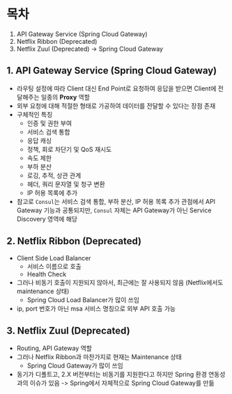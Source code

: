 # 목차
1. API Gateway Service (Spring Cloud Gateway)
2. Netflix Ribbon (Deprecated)
3. Netflix Zuul (Deprecated) -> Spring Cloud Gateway

## 1. API Gateway Service (Spring Cloud Gateway)
- 라우팅 설정에 따라 Client 대신 End Point로 요청하여 응답을 받으면 Client에 전달해주는 일종의 **Proxy** 역할
- 외부 요청에 대해 적절한 형태로 가공하여 데이터를 전달할 수 있다는 장점 존재
- 구체적인 특징
  - 인증 및 권한 부여
  - 서비스 검색 통합
  - 응답 캐싱
  - 정책, 회로 차단기 및 QoS 재시도
  - 속도 제한
  - 부하 분산
  - 로깅, 추적, 상관 관계
  - 헤더, 쿼리 문자열 및 청구 변환
  - IP 허용 목록에 추가
- 참고로 `Consul`는 서비스 검색 통합, 부하 분산, IP 허용 목록 추가 관점에서 API Gateway 기능과 공통되지만, `Consul` 자체는 API Gateway가 아닌 Service Discovery 영역에 해당      

## 2. Netflix Ribbon (Deprecated)
- Client Side Load Balancer
  - 서비스 이름으로 호출
  - Health Check
- 그러나 비동기 호출이 지원되지 않아서, 최근에는 잘 사용되지 않음 (Netflix에서도 maintenance 상태)
  - Spring Cloud Load Balancer가 많이 쓰임   
- ip, port 번호가 아닌 msa 서비스 명칭으로 외부 API 호출 가능

## 3. Netflix Zuul (Deprecated)
- Routing, API Gateway 역할
- 그러나 Netflix Ribbon과 마찬가지로 현재는 Maintenance 상태
  - Spring Cloud Gateway가 많이 쓰임
- 동기가 디폴트고, 2.X 버전부터는 비동기를 지원한다고 하지만 Spring 환경 연동성과의 이슈가 있음 -> Spring에서 자체적으로 Spring Cloud Gateway를 만듦
